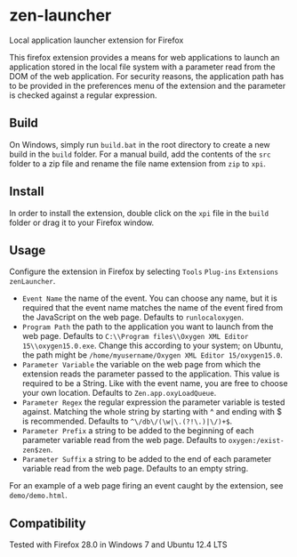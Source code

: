 zen-launcher
============

Local application launcher extension for Firefox

This firefox extension provides a means for web applications to launch an application stored in the local file system with a parameter read from the DOM of the web application. For security reasons, the application path has to be provided in the preferences menu of the extension and the parameter is checked against a regular expression.

Build
-----

On Windows, simply run `build.bat` in the root directory to create a new build in the `build` folder. For a manual build, add the contents of the `src` folder to a zip file and rename the file name extension from `zip` to `xpi`.

Install
-------

In order to install the extension, double click on the `xpi` file in the `build` folder or drag it to your Firefox window.

Usage
-----

Configure the extension in Firefox by selecting `Tools` `Plug-ins` `Extensions` `zenLauncher`.

- `Event Name` the name of the event. You can choose any name, but it is required that the event name matches the name of the event fired from the JavaScript on the web page. Defaults to  `runlocaloxygen`.
- `Program Path` the path to the application you want to launch from the web page. Defaults to `C:\\Program files\\Oxygen XML Editor 15\\oxygen15.0.exe`. Change this according to your system; on Ubuntu, the path might be `/home/myusername/Oxygen XML Editor 15/oxygen15.0`.
- `Parameter Variable` the variable on the web page from which the extension reads the parameter passed to the application. This value is required to be a String. Like with the event name, you are free to choose your own location. Defaults to `Zen.app.oxyLoadQueue`.
- `Parameter Regex` the regular expression the parameter variable is tested against. Matching the whole string by starting with ^ and ending with $ is recommended. Defaults to `^\/db\/(\w|\.(?!\.)|\/)+$`.
- `Parameter Prefix` a string to be added to the beginning of each parameter variable read from the web page. Defaults to `oxygen:/exist-zen$zen`. 
- `Parameter Suffix` a string to be added to the end of each parameter variable read from the web page. Defaults to an empty string.

For an example of a web page firing an event caught by the extension, see `demo/demo.html`.

Compatibility
-------------
Tested with Firefox 28.0 in Windows 7 and Ubuntu 12.4 LTS
